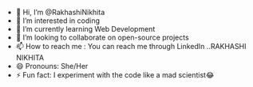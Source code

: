 - 👋 Hi, I’m @RakhashiNikhita
- 👀 I’m interested in coding
- 🌱 I’m currently learning Web Development
- 💞️ I’m looking to collaborate on open-source projects
- 📫 How to reach me : You can reach me through LinkedIn ..RAKHASHI NIKHITA
- 😄 Pronouns: She/Her
- ⚡ Fun fact: I experiment with the code like a mad scientist😂

<!---
RakhashiNikhita/RakhashiNikhita is a ✨ special ✨ repository because its `README.md` (this file) appears on your GitHub profile.
You can click the Preview link to take a look at your changes.
--->
